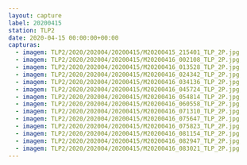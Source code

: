 ```yaml
---
layout: capture
label: 20200415
station: TLP2
date: 2020-04-15 00:00:00+00:00
capturas:
  - imagem: TLP2/2020/202004/20200415/M20200415_215401_TLP_2P.jpg
  - imagem: TLP2/2020/202004/20200415/M20200416_002108_TLP_2P.jpg
  - imagem: TLP2/2020/202004/20200415/M20200416_013528_TLP_2P.jpg
  - imagem: TLP2/2020/202004/20200415/M20200416_024342_TLP_2P.jpg
  - imagem: TLP2/2020/202004/20200415/M20200416_034136_TLP_2P.jpg
  - imagem: TLP2/2020/202004/20200415/M20200416_045724_TLP_2P.jpg
  - imagem: TLP2/2020/202004/20200415/M20200416_054814_TLP_2P.jpg
  - imagem: TLP2/2020/202004/20200415/M20200416_060558_TLP_2P.jpg
  - imagem: TLP2/2020/202004/20200415/M20200416_071310_TLP_2P.jpg
  - imagem: TLP2/2020/202004/20200415/M20200416_075647_TLP_2P.jpg
  - imagem: TLP2/2020/202004/20200415/M20200416_075823_TLP_2P.jpg
  - imagem: TLP2/2020/202004/20200415/M20200416_081154_TLP_2P.jpg
  - imagem: TLP2/2020/202004/20200415/M20200416_082947_TLP_2P.jpg
  - imagem: TLP2/2020/202004/20200415/M20200416_083021_TLP_2P.jpg
---
```


